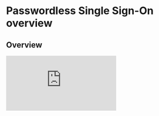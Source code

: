 # Passwordless Single Sign-On overview

## Overview

<div class='embed-container'><iframe src='https://www.youtube.com/embed/U46KY0J8EZc' frameborder='0' allowfullscreen></iframe></div>




